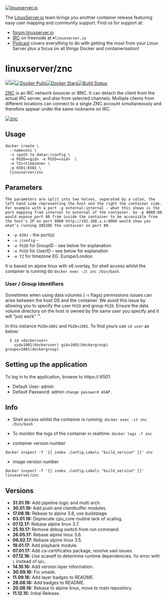 [linuxserverurl]: https://linuxserver.io
[forumurl]: https://forum.linuxserver.io
[ircurl]: https://www.linuxserver.io/irc/
[podcasturl]: https://www.linuxserver.io/podcast/
[appurl]: http://wiki.znc.in/ZNC
[hub]: https://hub.docker.com/r/linuxserver/znc/

[![linuxserver.io](https://raw.githubusercontent.com/linuxserver/docker-templates/master/linuxserver.io/img/linuxserver_medium.png)][linuxserverurl]

The [LinuxServer.io][linuxserverurl] team brings you another container release featuring easy user mapping and community support. Find us for support at:
* [forum.linuxserver.io][forumurl]
* [IRC][ircurl] on freenode at `#linuxserver.io`
* [Podcast][podcasturl] covers everything to do with getting the most from your Linux Server plus a focus on all things Docker and containerisation!

# linuxserver/znc
[![](https://images.microbadger.com/badges/version/linuxserver/znc.svg)](https://microbadger.com/images/linuxserver/znc "Get your own version badge on microbadger.com")[![](https://images.microbadger.com/badges/image/linuxserver/znc.svg)](https://microbadger.com/images/linuxserver/znc "Get your own image badge on microbadger.com")[![Docker Pulls](https://img.shields.io/docker/pulls/linuxserver/znc.svg)][hub][![Docker Stars](https://img.shields.io/docker/stars/linuxserver/znc.svg)][hub][![Build Status](https://ci.linuxserver.io/buildStatus/icon?job=Docker-Builders/x86-64/x86-64-znc)](https://ci.linuxserver.io/job/Docker-Builders/job/x86-64/job/x86-64-znc/)

[ZNC][appurl] is an IRC network bouncer or BNC. It can detach the client from the actual IRC server, and also from selected channels. Multiple clients from different locations can connect to a single ZNC account simultaneously and therefore appear under the same nickname on IRC.

[![znc](http://wiki.znc.in/resources/assets/wiki.png)][appurl]

## Usage

```
docker create \
  --name=znc \
  -v <path to data>:/config \
  -e PGID=<gid> -e PUID=<uid>  \
  -e TZ=<timezone> \
  -p 6501:6501 \
  linuxserver/znc
```

## Parameters

`The parameters are split into two halves, separated by a colon, the left hand side representing the host and the right the container side.
For example with a port -p external:internal - what this shows is the port mapping from internal to external of the container.
So -p 8080:80 would expose port 80 from inside the container to be accessible from the host's IP on port 8080
http://192.168.x.x:8080 would show you what's running INSIDE the container on port 80.`


* `-p 6501` - the port(s)
* `-v /config` -
* `-e PGID` for GroupID - see below for explanation
* `-e PUID` for UserID - see below for explanation
* `-e TZ` for timezone EG. Europe/London

It is based on alpine linux with s6 overlay, for shell access whilst the container is running do `docker exec -it znc /bin/bash`.


### User / Group Identifiers

Sometimes when using data volumes (`-v` flags) permissions issues can arise between the host OS and the container. We avoid this issue by allowing you to specify the user `PUID` and group `PGID`. Ensure the data volume directory on the host is owned by the same user you specify and it will "just work" ™.

In this instance `PUID=1001` and `PGID=1001`. To find yours use `id user` as below:

```
  $ id <dockeruser>
    uid=1001(dockeruser) gid=1001(dockergroup) groups=1001(dockergroup)
```

## Setting up the application

To log in to the application, browse to https://<hostip>:6501.

* Default User: admin
* Default Password: admin
`change password ASAP.`

## Info

* Shell access whilst the container is running: `docker exec -it znc /bin/bash`
* To monitor the logs of the container in realtime: `docker logs -f znc`


* container version number

`docker inspect -f '{{ index .Config.Labels "build_version" }}' znc`

* image version number

`docker inspect -f '{{ index .Config.Labels "build_version" }}' linuxserver/znc`

## Versions

+ **31.01.19:** Add pipeline logic and multi arch.
+ **30.01.19:** Add push and clientbuffer modules.
+ **17.08.18:** Rebase to alpine 3.8, use buildstage.
+ **03.01.18:** Deprecate cpu_core routine lack of scaling.
+ **07.12.17:** Rebase alpine linux 3.7.
+ **25.10.17:** Remove debug switch from run command.
+ **26.05.17:** Rebase alpine linux 3.6.
+ **06.02.17:** Rebase alpine linux 3.5.
+ **19.01.17:** Add playback module.
+ **07.01.17:** Add ca-certificates package, resolve sasl issues.
+ **07.12.16:** Use scanelf to determine runtime dependencies.
fix error with `\` instead of `&&\`.
+ **14.10.16:** Add version layer information.
+ **30.09.16:** Fix umask.
+ **11.09.16:** Add layer badges to README.
+ **28.08.16:** Add badges to README.
+ **20.08.16:** Rebase to alpine linux,
move to main repository.
+ **11.12.15:** Initial Release.

